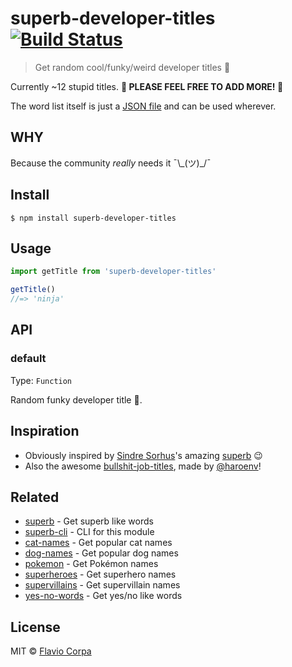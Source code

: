 # superb-developer-titles [![Build Status](https://travis-ci.org/kutyel/superb-developer-titles.svg?branch=master)](https://travis-ci.org/kutyel/superb-developer-titles)

> Get random cool/funky/weird developer titles 🦄

Currently ~12 stupid titles. **🙏 PLEASE FEEL FREE TO ADD MORE! 🙏**

The word list itself is just a [JSON file](titles.json) and can be used wherever.

## WHY

Because the community _really_ needs it ¯\\\_(ツ)\_/¯

## Install

```
$ npm install superb-developer-titles
```

## Usage

```js
import getTitle from 'superb-developer-titles'

getTitle()
//=> 'ninja'
```

## API

### default

Type: `Function`

Random funky developer title 🎸.

## Inspiration

- Obviously inspired by [Sindre Sorhus](https://sindresorhus.com)'s amazing [superb](https://github.com/sindresorhus/superb) 😉
- Also the awesome [bullshit-job-titles](https://bullg.it/bullshit-job-titles), made by [@haroenv](https://github.com/Haroenv)!

## Related

- [superb](https://github.com/sindresorhus/superb) - Get superb like words
- [superb-cli](https://github.com/sindresorhus/superb-cli) - CLI for this module
- [cat-names](https://github.com/sindresorhus/cat-names) - Get popular cat names
- [dog-names](https://github.com/sindresorhus/dog-names) - Get popular dog names
- [pokemon](https://github.com/sindresorhus/pokemon) - Get Pokémon names
- [superheroes](https://github.com/sindresorhus/superheroes) - Get superhero names
- [supervillains](https://github.com/sindresorhus/supervillains) - Get supervillain names
- [yes-no-words](https://github.com/sindresorhus/yes-no-words) - Get yes/no like words

## License

MIT © [Flavio Corpa](http://flaviocorpa.com)
